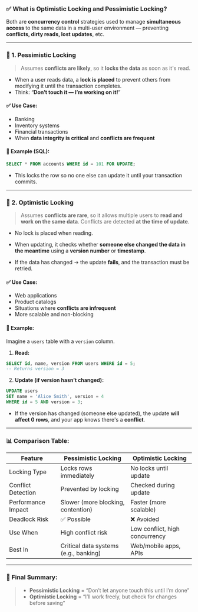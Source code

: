 ### ✅ What is **Optimistic Locking** and **Pessimistic Locking**?

Both are **concurrency control** strategies used to manage **simultaneous access** to the same data in a multi-user environment — preventing **conflicts, dirty reads, lost updates**, etc.

---

### 🔹 1. **Pessimistic Locking**

> Assumes **conflicts are likely**, so it **locks the data** as soon as it's read.

* When a user reads data, a **lock is placed** to prevent others from modifying it until the transaction completes.
* Think: “**Don’t touch it — I’m working on it!**”

#### ✅ Use Case:

* Banking
* Inventory systems
* Financial transactions
* When **data integrity is critical** and **conflicts are frequent**

#### 🔧 Example (SQL):

```sql
SELECT * FROM accounts WHERE id = 101 FOR UPDATE;
```

* This locks the row so no one else can update it until your transaction commits.

---

### 🔸 2. **Optimistic Locking**

> Assumes **conflicts are rare**, so it allows multiple users to **read and work on the same data**.
> Conflicts are detected **at the time of update**.

* No lock is placed when reading.

* When updating, it checks whether **someone else changed the data in the meantime** using a **version number** or **timestamp**.

* If the data has changed → the update **fails**, and the transaction must be retried.

#### ✅ Use Case:

* Web applications
* Product catalogs
* Situations where **conflicts are infrequent**
* More scalable and non-blocking

#### 🔧 Example:

Imagine a `users` table with a `version` column.

1. **Read:**

```sql
SELECT id, name, version FROM users WHERE id = 5;
-- Returns version = 3
```

2. **Update (if version hasn’t changed):**

```sql
UPDATE users
SET name = 'Alice Smith', version = 4
WHERE id = 5 AND version = 3;
```

* If the version has changed (someone else updated), the update **will affect 0 rows**, and your app knows there's a **conflict**.

---

### 📊 Comparison Table:

| Feature            | **Pessimistic Locking**               | **Optimistic Locking**         |
| ------------------ | ------------------------------------- | ------------------------------ |
| Locking Type       | Locks rows immediately                | No locks until update          |
| Conflict Detection | Prevented by locking                  | Checked during update          |
| Performance Impact | Slower (more blocking, contention)    | Faster (more scalable)         |
| Deadlock Risk      | ✅ Possible                            | ❌ Avoided                      |
| Use When           | High conflict risk                    | Low conflict, high concurrency |
| Best In            | Critical data systems (e.g., banking) | Web/mobile apps, APIs          |

---

### 🧠 Final Summary:

> * **Pessimistic Locking** = “Don’t let anyone touch this until I’m done”
> * **Optimistic Locking** = “I’ll work freely, but check for changes before saving”